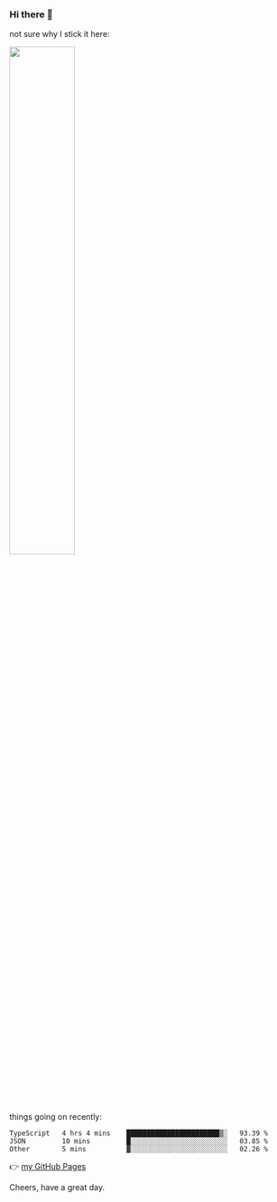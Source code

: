 ### Hi there 👋

not sure why I stick it here:

[<img width="48%" src="https://github-readme-stats.vercel.app/api?username=ykzhukian&show_icons=true&theme=dracula">](https://github.com/anuraghazra/github-readme-stats)


things going on recently:

<!--START_SECTION:waka-->

```text
TypeScript   4 hrs 4 mins    ███████████████████████▒░   93.39 %
JSON         10 mins         █░░░░░░░░░░░░░░░░░░░░░░░░   03.85 %
Other        5 mins          ▓░░░░░░░░░░░░░░░░░░░░░░░░   02.26 %
```

<!--END_SECTION:waka-->

👉 [my GitHub Pages](https://ykzhukian.github.io)

Cheers, have a great day.

